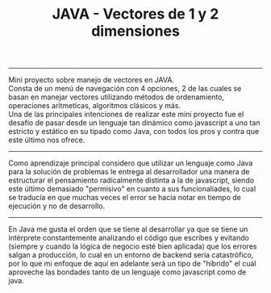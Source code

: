 <header>
<h1> JAVA - Vectores de 1 y 2 dimensiones </h1>
</header>
<hr/> 
<main>
<p> Mini proyecto sobre manejo de vectores en JAVA. <br/> Consta de un menú de navegación con 4 opciones, 2 de las cuales se basan en manejar vectores utilizando métodos de ordenamiento, operaciones aritmeticas, algoritmos clásicos y más. <br/>
 Una de las principales intenciones de realizar este mini proyecto fue el desafío de pasar desde un lenguaje tan dinámico como javascript a uno tan estricto y estático en su tipado como Java, con todos los pros y contra que este último nos ofrece.
 </p>
 </main>
 <hr/> 
 <footer>
Como aprendizaje principal considero que utilizar un lenguaje como Java para la solución de problemas le entrega al desarrollador una manera de estructurar el pensamiento radicalmente distinta a la de javascript, siendo este último demasiado "permisivo" en cuanto a sus funcionaliades, lo cual se traducía en que muchas veces el error se hacia notar en tiempo de ejecución y no de desarrollo. <hr/> 
En Java me gusta el orden que se tiene al desarrollar ya que se tiene un intérprete constantemente analizando el código que escribes y evitando (siempre y cuando la lógica de negocio esté bien aplicada) que los errores salgan a producción, lo cual en un entorno de backend seria catastrófico, por lo que mi enfoque de aquí en adelante será un tipo de "híbrido" el cuál aproveche las bondades tanto de un lenguaje como javascript como de java.   
 </footer>
